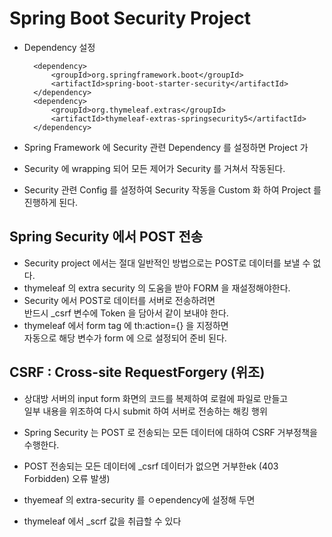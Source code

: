 # Spring Boot Security Project

* Dependency 설정

        <dependency>
            <groupId>org.springframework.boot</groupId>
            <artifactId>spring-boot-starter-security</artifactId>
        </dependency>
        <dependency>
            <groupId>org.thymeleaf.extras</groupId>
            <artifactId>thymeleaf-extras-springsecurity5</artifactId>
        </dependency>
* Spring Framework 에 Security 관련 Dependency 를 설정하면 Project 가 
* Security 에 wrapping 되어 모든 제어가 Security 를 거쳐서 작동된다.
* Security 관련 Config 를 설정하여 Security 작동을 Custom 화 하여 Project 를 진행하게 된다.

## Spring Security 에서 POST 전송
* Security project 에서는 절대 일반적인 방법으로는 POST로 데이터를 보낼 수 없다.
* thymeleaf 의 extra security 의 도움을 받아 FORM 을 재설정해야한다.
* Security 에서 POST로 데이터를 서버로 전송하려면  
반드시 _csrf 변수에 Token 을 담아서 같이 보내야 한다.
* thymeleaf 에서 form tag 에 th:action={} 을 지정하면  
자동으로 해당 변수가 form 에 <input type=hidden> 으로 설정되어 준비 된다.

## CSRF : Cross-site RequestForgery  (위조)
* 상대방 서버의 input form 화면의 코드를 복제하여 로컬에 파일로 만들고  
일부 내용을 위조하여 다시 submit 하여 서버로 전송하는 해킹 행위

* Spring Security 는 POST 로 전송되는 모든 데이터에 대하여 CSRF 거부정책을 수행한다.
* POST 전송되는 모든 데이터에 _csrf 데이터가 없으면 거부한ek (403 Forbidden) 오류 발생)  
* thyemeaf 의 extra-security 를 ㅇependency에 설정해 두면
* thymeleaf 에서 _scrf 값을 취급할 수 있다